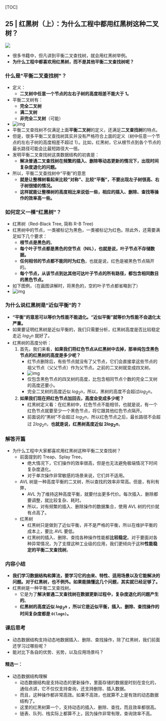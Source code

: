 [TOC]

## 25 | 红黑树（上）：为什么工程中都用红黑树这种二叉树？

![](http://ww1.sinaimg.cn/large/006tNc79ly1g5s6cam4cnj30vq0hsq3j.jpg)

- 很多书籍中，但凡讲到平衡二叉查找树，就会用红黑树举例。
- **为什么工程中都喜欢用红黑树，而不是其他平衡二叉查找树呢？**

### 什么是"平衡二叉查找树"？

- 定义：
    - **二叉树中任意一个节点的左右子树的高度相差不能大于 1。**
- 平衡二叉树有：
    - **完全二叉树**
    - **满二叉树**
    - **非完全二叉树**（可能）
- ![img](https://static001.geekbang.org/resource/image/dd/9b/dd9f5a4525f5029a8339c89ad1c8159b.jpg)
- 平衡二叉查找树不仅满足上面**平衡二叉树**的定义，还满足**二叉查找树**的特点。
- 但是，很多平衡二叉查找树其实并没有严格符合上面的定义（树中任意一个节点的左右子树的高度相差不超过 1）。比如，红黑树，它从根节点到各个节点的最长路径可能会比最短路径大一倍。
- 发明平衡二叉查找树这类数据结构的初衷是：
    - **解决普通二叉查找树在频繁的插入、删除等动态更新的情况下，出现时间复杂度退化的问题。**
- 所以，平衡二叉查找树中“平衡”的意思
    - **就是让整棵树看起来比较“对称”、比较“平衡”，不要出现左子树很高、右子树很矮的情况。**
    - **这样就能让整棵树的高度相比来说低一些，相应的插入、删除、查找等操作的效率高一些。**

### 如何定义一棵“红黑树”？

- 红黑树（Red-Black Tree, 简称 R-B Tree)
- 红黑树中的节点，一类被标记为黑色，一类被标记为红色。除此外，还需要满足如下几个要求：
    - **根节点是黑色的**。
    - **每个叶子节点都是黑色的空节点（NIL），也就是说，叶子节点不存储数据。**
    - **任何相邻的节点都不能同时为红色**，也就是说，红色是被黑色节点隔开的。
    - **每个节点，从该节点到达其他可达叶子节点的所有路径，都包含相同数目的黑色节点。**
- 如下图例，（在画图讲解时，将黑色的，空的叶子节点都省略到了）
- ![img](https://static001.geekbang.org/resource/image/90/9a/903ee0dcb62bce2f5b47819541f9069a.jpg)

### 为什么说红黑树是“近似平衡”的？

- **“平衡”的意思可以等价为性能不能退化。“近似平衡”就等价为性能不会退化太严重。**
- 如果要证明红黑树是近似平衡的，我们只需要分析，红黑树高度是否比较稳定走近 $log_2n$ 就好了。
- 红黑树的高度分析：
    1. 首先，我们来看，**如果我们将红色节点从红黑树中去掉，那单纯包含黑色节点的红黑树的高度是多少呢？**
        - 红节点删除后，有些节点就没有了父节点，它们会直接拿这些节点的祖父节点（父父节点）作为父节点。之前的二叉树就变成四叉树。
        - ![img](https://static001.geekbang.org/resource/image/7e/ed/7e6ecc308fe44120f30de809822215ed.jpg)
        - 仅包含黑色节点的四叉树的高度，比包含相同节点个数的完全二叉树的高度还要小。
        - 完全二叉树的高度近似 $log_2n$，所以，黑树的高度不会超过$log_2n$。
    2. **如果我们现在把红色节点加回去，高度会变成多少呢？**
        - 红黑树定义看：在红黑树中，红色节点不能相邻，也就是说，有一个红色节点就要至少一个黑色节点，将它跟其他红色节点隔开。
        - 前面说的“黑树”不会超过 $log_2n$，所以红色节点之后，最长路径不会超过 $2log_2n$，**也就是说，红黑树高度近似 $2log_2n$**。

### 解答开篇

- 为什么工程中大家都喜欢用红黑树这种平衡二叉查找树？
    - 前面提到的 Treap、Splay Tree，
        - 绝大情况下，它们操作的效率很高，但是也无法避免极端情况下时间复杂度退化。
        - 对于单次操作非常敏感的场景来说，它们并不适用。
    - AVL 树是一种高度平衡的二叉树，所以查找的效率非常高。但是，有利有弊，
        - AVL 为了维持这种高度平衡，就要付出更多代价。每次插入、删除都要调整，就比较复杂、耗时。
        - 所以，对有频繁的插入、删除操作的数据集合，使用 AVL 树的代价就有点高了。
    - 红黑树
        - 红黑树只是做到了近似平衡，并不是严格的平衡，所以在维护平衡的成本上，要比 AVL 要低。
        - 红黑树的插入、删除、查找各种操作性能都**比较稳定**。对于要面对各种异常情况，为了支撑这种工业级的应用，我们更倾向于这种**性能稳定的平衡二叉查找树**。

### 内容小结

- **我们学习数据结构和算法，要学习它的由来、特性、适用场景以及它能解决的问题。对于红黑树，也不例外。如果能搞懂这几个问题，其实就已经足够了。**
- 红黑树是一种平衡二叉查找树。
    - 它是为了**解决普通二叉查找树在数据更新过程中，复杂度退化的问题产生的**。
    - **红黑树的高度近似 $log_2n$ ，**所以它是近似平衡**，插入、删除、查找操作的时间复杂度都是 `O(logn)`。**

### 课后思考

- 动态数据结构支持动态地数据插入、删除、查找操作，除了红黑树，我们前面还学习过哪些呢？
- 能对比下各自的优势、劣势，以及应用场景吗？

#### 精选一：

- 动态数据结构理解
    - 动态数据结构是支持动态的更新操作，里面存储的数据是时刻在变化的，通俗点讲，它不仅仅支持查询，还支持删除、插入数据。
    - 而且，这种操作都非常高效。如果不高效，也就算不上是有效的动态数据结构了。
    - 这里的红黑树算一个，支持动态的插入、删除、查找，而且效率都很高。
    - 链表、队列、栈实际上都算不上，因为操作非常有限，查询效率不高。
